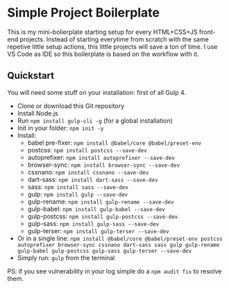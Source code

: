 # Simple Project Boilerplate

This is my mini-bolierplate starting setup for every HTML+CSS+JS front-end projects.
Instead of starting everytime from scratch with the same repetive little setup actions, this little projects will save a ton of time.
I use VS Code as IDE so this boilerplate is based on the workflow with it.

## Quickstart

You will need some stuff on your installation: first of all Gulp 4.
* Clone or download this Git repository
* Install Node.js
* Run `npm install gulp-cli -g` (for a global installation)
* Init in your folder: `npm init -y`
* Install: 
  * babel pre-fixer: `npm install @babel/core @babel/preset-env`
  * postcss: `npm install postcss --save-dev`
  * autoprefixer: `npm install autoprefixer --save-dev`
  * browser-sync: `npm install browser-sync --save-dev`
  * cssnano: `npm install cssnano --save-dev`
  * dart-sass: `npm install dart-sass --save-dev`
  * sass: `npm install sass --save-dev`
  * gulp: `npm install gulp --save-dev`
  * gulp-rename: `npm install gulp-rename --save-dev`
  * gulp-babel: `npm install gulp-babel --save-dev`  
  * gulp-postcss: `npm install gulp-postcss --save-dev`
  * gulp-sass: `npm install gulp-sass --save-dev`
  * gulp-terser: `npm install gulp-terser --save-dev`
* Or in a single line: `npm install @babel/core @babel/preset-env postcss autoprefixer browser-sync cssnano dart-sass sass gulp gulp-rename gulp-babel gulp-postcss gulp-sass gulp-terser --save-dev`
* Simply run: `gulp` from the terminal

PS: if you see vulnerability in your log simple do a `npm audit fix` to resolve them.